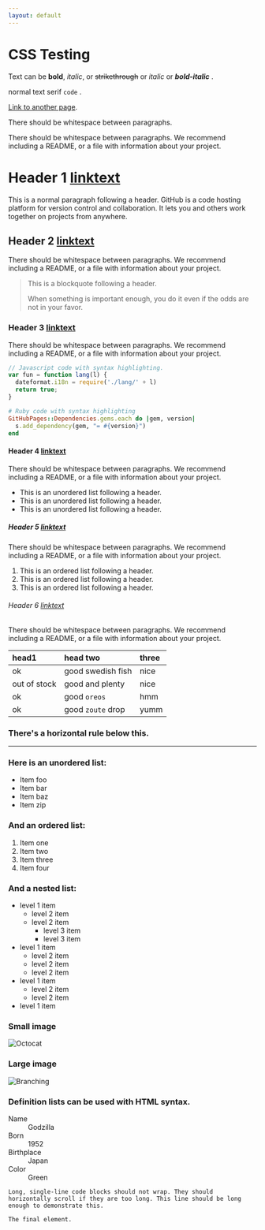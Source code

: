 ```yaml
---
layout: default
---
```


# CSS Testing

Text can be **bold**, _italic_, or ~~strikethrough~~ or *italic*  or ***bold-italic*** .

normal text <span class="serif"> serif </span> `code` .

[Link to another page](./another-page.html).

There should be whitespace between paragraphs.

There should be whitespace between paragraphs. We recommend including a README, or a file with information about your project.

# Header 1 [linktext](index.md)

This is a normal paragraph following a header. GitHub is a code hosting platform for version control and collaboration. It lets you and others work together on projects from anywhere.

## Header 2 [linktext](index.md)
There should be whitespace between paragraphs. We recommend including a README, or a file with information about your project.

> This is a blockquote following a header.
>
> When something is important enough, you do it even if the odds are not in your favor.

### Header 3 [linktext](index.md)
There should be whitespace between paragraphs. We recommend including a README, or a file with information about your project.

```js
// Javascript code with syntax highlighting.
var fun = function lang(l) {
  dateformat.i18n = require('./lang/' + l)
  return true;
}
```

```ruby
# Ruby code with syntax highlighting
GitHubPages::Dependencies.gems.each do |gem, version|
  s.add_dependency(gem, "= #{version}")
end
```

#### Header 4 [linktext](index.md)
There should be whitespace between paragraphs. We recommend including a README, or a file with information about your project.

*   This is an unordered list following a header.
*   This is an unordered list following a header.
*   This is an unordered list following a header.

##### Header 5 [linktext](index.md)
There should be whitespace between paragraphs. We recommend including a README, or a file with information about your project.

1.  This is an ordered list following a header.
2.  This is an ordered list following a header.
3.  This is an ordered list following a header.

###### Header 6 [linktext](index.md)
There should be whitespace between paragraphs. We recommend including a README, or a file with information about your project.

| head1        | head two          | three |
|:-------------|:------------------|:------|
| ok           | good swedish fish | nice  |
| out of stock | good and plenty   | nice  |
| ok           | good `oreos`      | hmm   |
| ok           | good `zoute` drop | yumm  |

### There's a horizontal rule below this.

* * *

### Here is an unordered list:

*   Item foo
*   Item bar
*   Item baz
*   Item zip

### And an ordered list:

1.  Item one
1.  Item two
1.  Item three
1.  Item four

### And a nested list:

- level 1 item
  - level 2 item
  - level 2 item
    - level 3 item
    - level 3 item
- level 1 item
  - level 2 item
  - level 2 item
  - level 2 item
- level 1 item
  - level 2 item
  - level 2 item
- level 1 item

### Small image

![Octocat](https://github.githubassets.com/images/icons/emoji/octocat.png)

### Large image

![Branching](https://guides.github.com/activities/hello-world/branching.png)


### Definition lists can be used with HTML syntax.

<dl>
<dt>Name</dt>
<dd>Godzilla</dd>
<dt>Born</dt>
<dd>1952</dd>
<dt>Birthplace</dt>
<dd>Japan</dd>
<dt>Color</dt>
<dd>Green</dd>
</dl>

```
Long, single-line code blocks should not wrap. They should horizontally scroll if they are too long. This line should be long enough to demonstrate this.
```

```
The final element.
```